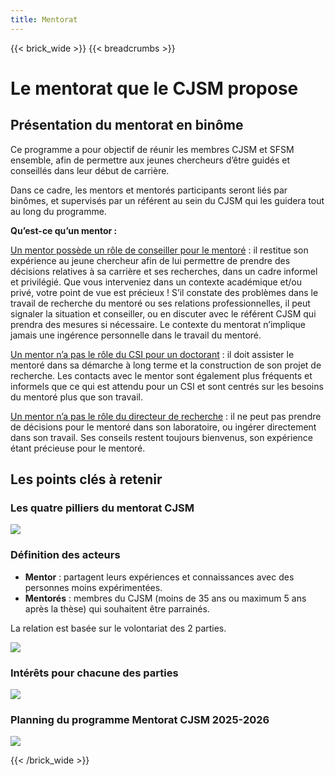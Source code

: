 ```yaml
---
title: Mentorat
---
```


{{< brick_wide >}}
{{< breadcrumbs >}}


# Le mentorat que le CJSM propose

## Présentation du mentorat en binôme
 
Ce programme a pour objectif de réunir les membres CJSM et SFSM ensemble, afin de permettre aux jeunes chercheurs d’être guidés et conseillés dans leur début de carrière. 

Dans ce cadre, les mentors et mentorés participants seront liés par binômes, et supervisés par un référent au sein du CJSM qui les guidera tout au long du programme. 

**Qu’est-ce qu’un mentor :**

<u>Un mentor possède un rôle de conseiller pour le mentoré</u> : il restitue son expérience au jeune chercheur afin de lui permettre de prendre des décisions relatives à sa carrière et ses recherches, dans un cadre informel et privilégié. Que vous interveniez dans un contexte académique et/ou privé, votre point de vue est précieux !  S’il constate des problèmes dans le travail de recherche du mentoré ou ses relations professionnelles, il peut signaler la situation et conseiller, ou en discuter avec le référent CJSM qui prendra des mesures si nécessaire. Le contexte du mentorat n’implique jamais une ingérence personnelle dans le travail du mentoré. 

<u>Un mentor n’a pas le rôle du CSI pour un doctorant</u> : il doit assister le mentoré dans sa démarche à long terme et la construction de son projet de recherche. Les contacts avec le mentor sont également plus fréquents et informels que ce qui est attendu pour un CSI et sont centrés sur les besoins du mentoré plus que son travail.

<u>Un mentor n’a pas le rôle du directeur de recherche</u> : il ne peut pas prendre de décisions pour le mentoré dans son laboratoire, ou ingérer directement dans son travail. Ses conseils restent toujours bienvenus, son expérience étant précieuse pour le mentoré.

## Les points clés à retenir

### Les quatre pilliers du mentorat CJSM

![](/uploads/illustrations/logo_mentorat_pilliers.svg)

### Définition des acteurs


- **Mentor** : partagent leurs expériences et connaissances avec des personnes moins expérimentées. 
- **Mentorés** : membres du CJSM (moins de 35 ans ou maximum 5 ans après la thèse) qui souhaitent être parrainés.

La relation est basée sur le volontariat des 2 parties. 

![](/uploads/illustrations/relation.svg)

### Intérêts pour chacune des parties

![](/uploads/illustrations/Interet_mentorat.svg)

### Planning du programme Mentorat CJSM 2025-2026

![](/uploads/illustrations/Planning_mentorat_2025-2026.svg)

{{< /brick_wide >}}